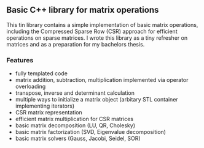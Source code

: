 ## Basic C++ library for matrix operations  

This tin library contains a simple implementation of basic matrix operations, including the Compressed Sparse Row  (CSR) approach for efficient operations on sparse matrices. I wrote this library as a tiny refresher on matrices and as a preparation for my bachelors thesis. 

### Features

- fully templated code
- matrix addition, subtraction, multiplication implemented via operator overloading
- transpose, inverse and determinant calculation
- multiple ways to initialize a matrix object (arbitary STL container implementing iterators)
- CSR matrix representation
- efficient matrix multiplication for CSR matrices
- basic matrix decomposition (LU, QR, Cholesky)
- basic matrix factorization (SVD, Eigenvalue decomposition)
- basic matrix solvers (Gauss, Jacobi, Seidel, SOR)


